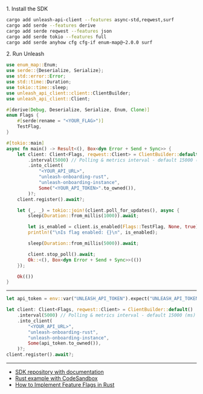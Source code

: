 1\. Install the SDK
```sh
cargo add unleash-api-client --features async-std,reqwest,surf
cargo add serde --features derive
cargo add serde reqwest --features json
cargo add serde tokio --features full
cargo add serde anyhow cfg cfg-if enum-map@~2.0.0 surf
```

2\. Run Unleash
```rust
use enum_map::Enum;
use serde::{Deserialize, Serialize};
use std::error::Error;
use std::time::Duration;
use tokio::time::sleep;
use unleash_api_client::client::ClientBuilder;
use unleash_api_client::Client;

#[derive(Debug, Deserialize, Serialize, Enum, Clone)]
enum Flags {
    #[serde(rename = "<YOUR_FLAG>")]
    TestFlag,
}

#[tokio::main]
async fn main() -> Result<(), Box<dyn Error + Send + Sync>> {
    let client: Client<Flags, reqwest::Client> = ClientBuilder::default()
        .interval(5000) // Polling & metrics interval - default 15000 (ms)
        .into_client(
            "<YOUR_API_URL>",
            "unleash-onboarding-rust",
            "unleash-onboarding-instance",
            Some("<YOUR_API_TOKEN>".to_owned()),
        )?;
    client.register().await?;

    let (_, _) = tokio::join!(client.poll_for_updates(), async {
        sleep(Duration::from_millis(1000)).await;

        let is_enabled = client.is_enabled(Flags::TestFlag, None, true);
        println!("\nIs flag enabled: {}\n", is_enabled);

        sleep(Duration::from_millis(5000)).await;

        client.stop_poll().await;
        Ok::<(), Box<dyn Error + Send + Sync>>(())
    });

    Ok(())
}
```
---
```rust
let api_token = env::var("UNLEASH_API_TOKEN").expect("UNLEASH_API_TOKEN environment variable not set");

let client: Client<Flags, reqwest::Client> = ClientBuilder::default()
    .interval(5000) // Polling & metrics interval - default 15000 (ms)
    .into_client(
        "<YOUR_API_URL>",
        "unleash-onboarding-rust",
        "unleash-onboarding-instance",
        Some(api_token.to_owned()),
    )?;
client.register().await?;
```

---
- [SDK repository with documentation](https://github.com/Unleash/unleash-client-rust)
- [Rust example with CodeSandbox](https://github.com/Unleash/unleash-sdk-examples/tree/main/Rust)
- [How to Implement Feature Flags in Rust](https://docs.getunleash.io/feature-flag-tutorials/rust)
